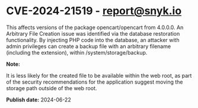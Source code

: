 # CVE-2024-21519 - report@snyk.io

This affects versions of the package opencart/opencart from 4.0.0.0. An Arbitrary File Creation issue was identified via the database restoration functionality. By injecting PHP code into the database, an attacker with admin privileges can create a backup file with an arbitrary filename (including the extension), within /system/storage/backup.**Note:**It is less likely for the created file to be available within the web root, as part of the security recommendations for the application suggest moving the storage path outside of the web root.

**Publish date:** 2024-06-22
